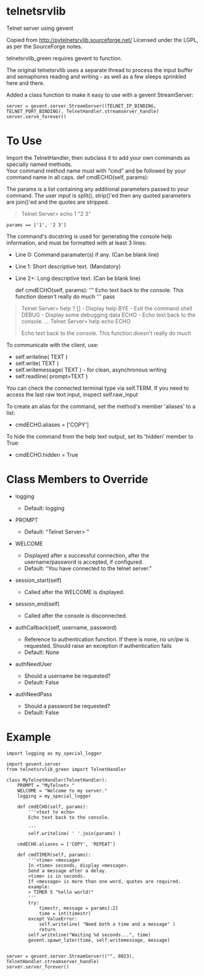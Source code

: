 telnetsrvlib
============

Telnet server using gevent

Copied from http://pytelnetsrvlib.sourceforge.net/
Licensed under the LGPL, as per the SourceForge notes.

telnetsrvlib_green requires gevent to function.

The original telnetsrvlib uses a separate thread to process the input buffer and
semaphores reading and writing - as well as a few sleeps sprinkled here and there.

Added a class function to make it easy to use with a gevent StreamServer:

    server = gevent.server.StreamServer((TELNET_IP_BINDING, TELNET_PORT_BINDING), TelnetHandler.streamserver_handle)
    server.serve_forever()


# To Use #

Import the TelnetHandler, then subclass it to add your own commands as specially named methods.  
Your command method name must with "cmd" and be followed by your command name in all caps.
    def cmdECHO(self, params):

The params is a list containing any additional parameters passed to your command.  The user
input is split(), strip()'ed then any quoted parameters are join()'ed and the quotes are stripped.
> Telnet Server> echo 1  "2    3"

    params == ['1', '2 3']

The command's docstring is used for generating the console help information, and must be formatted
with at least 3 lines:

 * Line 0:  Command paramater(s) if any. (Can be blank line)
 * Line 1:  Short descriptive text. (Mandatory)
 * Line 2+: Long descriptive text. (Can be blank line)

    def cmdECHO(self, params):
        '''<text to echo>
        Echo text back to the console.
        This function doesn't really do much
        '''
        pass

> Telnet Server> help
> ? [<command>] - Display help
> BYE - Exit the command shell
> DEBUG - Display some debugging data
> ECHO <text to echo> - Echo text back to the console.
...
> Telnet Server> help echo
> ECHO <text to echo>
> 
> Echo text back to the console.
> This function doesn't really do much


To communicate with the client, use:
 
 * self.writeline( TEXT ) 
 * self.write( TEXT )
 * self.writemessage( TEXT ) - for clean, asynchronous writing
 * self.readline( prompt=TEXT )

You can check the connected terminal type via self.TERM.
If you need to access the last raw text input, inspect self.raw_input

To create an alias for the command, set the method's member 'aliases' to a list:
 * cmdECHO.aliases = ['COPY']
 
To hide the command from the help text output, set its 'hidden' member to True:
 * cmdECHO.hidden = True


# Class Members to Override #


 * logging
    * Default: logging

 * PROMPT
    * Default: "Telnet Server> "
     
 * WELCOME
    * Displayed after a successful connection, 
     after the username/password is accepted, 
     if configured.
    * Default: "You have connected to the telnet server."
 
 * session_start(self)
    * Called after the WELCOME is displayed.
    
 * session_end(self)
    * Called after the console is disconnected.
     
 * authCallback(self, username, password) 
    * Reference to authentication function. If
     there is none, no un/pw is requested. Should
     raise an exception if authentication fails
    * Default: None

 * authNeedUser 
    * Should a username be requested?
    * Default: False

 * authNeedPass
    * Should a password be requested?
    * Default: False


# Example #
    import logging as my_special_logger
    
    import gevent.server
    from telnetsrvlib_green import TelnetHandler
     
    class MyTelnetHandler(TelnetHandler):
        PROMPT = "MyTelnet> "
        WELCOME = "Welcome to my server."
        logging = my_special_logger
        
        def cmdECHO(self, params):
            '''<text to echo>
            Echo text back to the console.
            
            '''
            self.writeline( ' '.join(params) )
        
        cmdECHO.aliases = ['COPY', 'REPEAT']
        
        def cmdTIMER(self, params):
            '''<time> <message>
            In <time> seconds, display <message>.
            Send a message after a delay.
            <time> is in seconds.
            If <message> is more than one word, quotes are required.
            example: 
            > TIMER 5 "hello world!"
            '''
            try:
                timestr, message = params[:2]
                time = int(timestr)
            except ValueError:
                self.writeline( "Need both a time and a message" )
                return
            self.writeline("Waiting %d seconds...", time)
            gevent.spawn_later(time, self.writemessage, message)
    
    
    server = gevent.server.StreamServer(("", 8023), TelnetHandler.streamserver_handle)
    server.server_forever()

